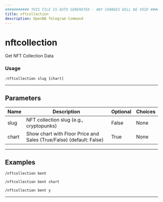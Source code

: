 ```yaml
---
########### THIS FILE IS AUTO GENERATED - ANY CHANGES WILL BE VOID ###########
title: nftcollection
description: OpenBB Telegram Command
---
```


# nftcollection

Get NFT Collection Data

### Usage

```python wordwrap
/nftcollection slug [chart]
```

---

## Parameters

| Name | Description | Optional | Choices |
| ---- | ----------- | -------- | ------- |
| slug | NFT collection slug (e.g., cryptopunks) | False | None |
| chart | Show chart with Floor Price and Sales (True/False) (default: False) | True | None |


---

## Examples

```
/nftcollection bent
```

```
/nftcollection bent chart
```

```
/nftcollection bent y
```

---
